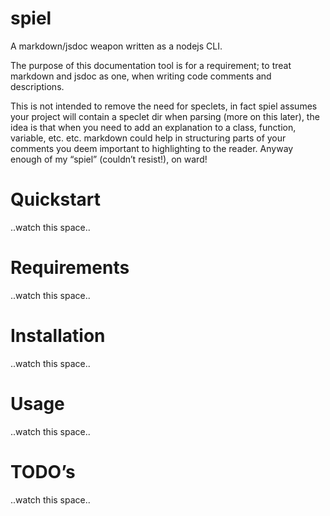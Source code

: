 spiel
=====

A markdown/jsdoc weapon written as a nodejs CLI.

The purpose of this documentation tool is for a requirement; to treat markdown and jsdoc as one, when writing code comments and descriptions.

This is not intended to remove the need for speclets, in fact spiel assumes your project will contain a speclet dir when parsing (more on this later), the idea is that when you need to add an explanation to a class, function, variable, etc. etc. markdown could help in structuring parts of your comments you deem important to highlighting to the reader.  Anyway enough of my “spiel” (couldn’t resist!), on ward!

Quickstart
========
..watch this space..

Requirements
===========
..watch this space..

Installation
=========
..watch this space..

Usage
=====
..watch this space..

TODO’s
======
..watch this space..
